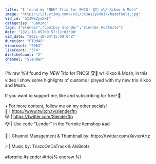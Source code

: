```yaml
---
title: "I found my *NEW* Trio for FNCS! 🏆🤯 w\/ Kikoo & Mosh"
image: "https:\/\/i.ytimg.com\/vi\/5XJWsZysXkI\/hqdefault.jpg"
vid_id: "5XJWsZysXkI"
categories: "Gaming"
tags: ["Slender","Lootboy Slender","Slender Fortnite"]
date: "2021-10-05T00:57:11+03:00"
vid_date: "2021-10-04T15:00:04Z"
duration: "PT8M4S"
viewcount: "2063"
likeCount: "374"
dislikeCount: "2"
channel: "Slender"
---
```

{% raw %}I found my *NEW* Trio for FNCS! 🏆🤯 w/ Kikoo &amp; Mosh, in this video I show some highlights of customs I played with my new trio Kikoo and Mosh.<br /><br />If you want to support me, like and subscribing for free! 👑<br /><br />• For more content, follow me on my other socials!<br />📱 | <a rel="nofollow" target="blank" href="https://www.twitch.tv/slenderftn">https://www.twitch.tv/slenderftn</a><br />💻 | <a rel="nofollow" target="blank" href="https://twitter.com/Slenderftn">https://twitter.com/Slenderftn</a><br />📪 | Use code &quot;Lender&quot; in the Fortnite itemshop #ad<br /><br />🎥 | Channel Management &amp; Thumbnail by: <a rel="nofollow" target="blank" href="https://twitter.com/XavierArtz">https://twitter.com/XavierArtz</a><br /><br />🎶 | Music by: TriazoOnDaTrack &amp; AlsBeatz<br /><br />#fortnite #slender #trio{% endraw %}

